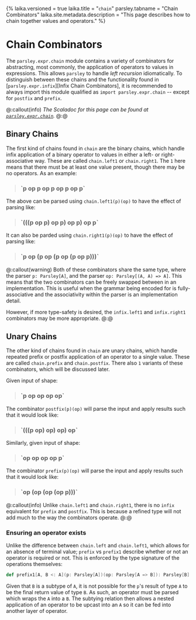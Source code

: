 {%
laika.versioned = true
laika.title = "`chain`"
parsley.tabname = "Chain Combinators"
laika.site.metadata.description = "This page describes how to chain together values and operators."
%}

# Chain Combinators
The `parsley.expr.chain` module contains a variety of combinators for abstracting, most commonly, the application of
operators to values in expressions. This allows `parsley` to
handle *left recursion* idiomatically. To distinguish between
these chains and the functionality found in [`parsley.expr.infix`][Infix Chain Combinators], it is recommended to always import this module qualified as `import parsley.expr.chain` -- except for `postfix` and `prefix`.

@:callout(info)
*The Scaladoc for this page can be found at [`parsley.expr.chain`](@:api(parsley.expr.chain$)).*
@:@

## Binary Chains
The first kind of chains found in `chain` are the binary chains,
which handle infix application of a binary operator to values
in either a left- or right-associative way. These are called `chain.left1` or `chain.right1`. The `1` here means that there
must be at least one value present, though there may be no
operators. As an example:

> <h3>`p op p op p op p op p`</h3>

The above can be parsed using `chain.left1(p)(op)` to have the
effect of parsing like:

> <h3>`(((p op p) op p) op p) op p`</h3>

It can also be parded using `chain.right1(p)(op)` to have the
effect of parsing like:

> <h3>`p op (p op (p op (p op p)))`</h3>

@:callout(warning)
Both of these combinators share the same type, where the parser
`p: Parsley[A]`, and the parser `op: Parsley[(A, A) => A]`. This
means that the two combinators can be freely swapped between
in an implementation. This is useful when the grammar being
encoded for is fully-associative and the associativity within
the parser is an implementation detail.

However, if more type-safety is desired, the `infix.left1` and
`infix.right1` combinators may be more appropriate.
@:@

## Unary Chains
The other kind of chains found in `chain` are unary chains, which
handle repeated prefix or postfix application of an operator to
a single value. These are called `chain.prefix` and
`chain.postfix`. There also `1` variants of these combinators, which will be discussed later.

Given input of shape:

> <h3>`p op op op op`</h3>

The combinator `postfix(p)(op)` will parse the input and apply
results such that it would look like:

> <h3>`(((p op) op) op) op`</h3>

Similarly, given input of shape:

> <h3>`op op op op p`</h3>

The combinator `prefix(p)(op)` will parse the input and apply
results such that it would look like:

> <h3>`op (op (op (op p)))`</h3>

@:callout(info)
Unlike `chain.left1` and `chain.right1`, there is no `infix`
equivalent for `prefix` and `postfix`. This is because a
refined type will not add much to the way the combinators
operate.
@:@

### Ensuring an operator exists
Unlike the difference between `chain.left` and `chain.left1`,
which allows for an absence of terminal value; `prefix` vs `prefix1` describe whether or not an operator is required
or not. This is enforced by the type signature of the operations
themselves:

```scala
def prefix1[A, B <: A](p: Parsley[A])(op: Parsley[A => B]): Parsley[B]
```

Given that `B` is a subtype of `A`, it is not possible for the
`p`'s result of type `A` to be the final return value of type `B`. As such, an operator must be parsed which wraps the `A`
into a `B`. The subtying relation then allows a nested application of an operator to be upcast into an `A` so it can
be fed into another layer of operator.
